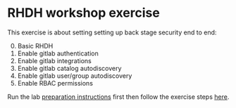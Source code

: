 # RHDH workshop exercise

This exercise is about setting setting up back stage security end to end:

0. Basic RHDH
1. Enable gitlab authentication
2. Enable gitlab integrations
4. Enable gitlab catalog autodiscovery
4. Enable gitlab user/group autodiscovery
5. Enable RBAC permissions

Run the lab [preparation instructions](./lab-prep/readme-preparation.md) first
then follow the exercise steps [here](./README-gitlab.md).
